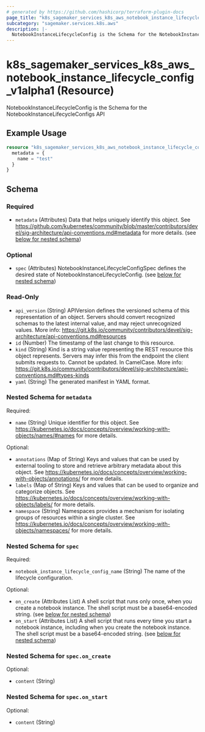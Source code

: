 ```yaml
---
# generated by https://github.com/hashicorp/terraform-plugin-docs
page_title: "k8s_sagemaker_services_k8s_aws_notebook_instance_lifecycle_config_v1alpha1 Resource - terraform-provider-k8s"
subcategory: "sagemaker.services.k8s.aws"
description: |-
  NotebookInstanceLifecycleConfig is the Schema for the NotebookInstanceLifecycleConfigs API
---
```


# k8s_sagemaker_services_k8s_aws_notebook_instance_lifecycle_config_v1alpha1 (Resource)

NotebookInstanceLifecycleConfig is the Schema for the NotebookInstanceLifecycleConfigs API

## Example Usage

```terraform
resource "k8s_sagemaker_services_k8s_aws_notebook_instance_lifecycle_config_v1alpha1" "minimal" {
  metadata = {
    name = "test"
  }
}
```

<!-- schema generated by tfplugindocs -->
## Schema

### Required

- `metadata` (Attributes) Data that helps uniquely identify this object. See https://github.com/kubernetes/community/blob/master/contributors/devel/sig-architecture/api-conventions.md#metadata for more details. (see [below for nested schema](#nestedatt--metadata))

### Optional

- `spec` (Attributes) NotebookInstanceLifecycleConfigSpec defines the desired state of NotebookInstanceLifecycleConfig. (see [below for nested schema](#nestedatt--spec))

### Read-Only

- `api_version` (String) APIVersion defines the versioned schema of this representation of an object. Servers should convert recognized schemas to the latest internal value, and may reject unrecognized values. More info: https://git.k8s.io/community/contributors/devel/sig-architecture/api-conventions.md#resources
- `id` (Number) The timestamp of the last change to this resource.
- `kind` (String) Kind is a string value representing the REST resource this object represents. Servers may infer this from the endpoint the client submits requests to. Cannot be updated. In CamelCase. More info: https://git.k8s.io/community/contributors/devel/sig-architecture/api-conventions.md#types-kinds
- `yaml` (String) The generated manifest in YAML format.

<a id="nestedatt--metadata"></a>
### Nested Schema for `metadata`

Required:

- `name` (String) Unique identifier for this object. See https://kubernetes.io/docs/concepts/overview/working-with-objects/names/#names for more details.

Optional:

- `annotations` (Map of String) Keys and values that can be used by external tooling to store and retrieve arbitrary metadata about this object. See https://kubernetes.io/docs/concepts/overview/working-with-objects/annotations/ for more details.
- `labels` (Map of String) Keys and values that can be used to organize and categorize objects. See https://kubernetes.io/docs/concepts/overview/working-with-objects/labels/ for more details.
- `namespace` (String) Namespaces provides a mechanism for isolating groups of resources within a single cluster. See https://kubernetes.io/docs/concepts/overview/working-with-objects/namespaces/ for more details.


<a id="nestedatt--spec"></a>
### Nested Schema for `spec`

Required:

- `notebook_instance_lifecycle_config_name` (String) The name of the lifecycle configuration.

Optional:

- `on_create` (Attributes List) A shell script that runs only once, when you create a notebook instance. The shell script must be a base64-encoded string. (see [below for nested schema](#nestedatt--spec--on_create))
- `on_start` (Attributes List) A shell script that runs every time you start a notebook instance, including when you create the notebook instance. The shell script must be a base64-encoded string. (see [below for nested schema](#nestedatt--spec--on_start))

<a id="nestedatt--spec--on_create"></a>
### Nested Schema for `spec.on_create`

Optional:

- `content` (String)


<a id="nestedatt--spec--on_start"></a>
### Nested Schema for `spec.on_start`

Optional:

- `content` (String)


